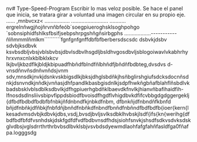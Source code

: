 nv# Type-Speed-Program
Escribir lo mas veloz posible.
Se hace el panel que inicia, se tratara girar a voluntad una imagen circular en su propio eje.
......
,mnbvcxz<
.................
.........................
...........
ergrelnñwgjñojñrvnñbfeób´soegpiueroghsklsoghpohgo´sobnsiphidfshlksfbsifjsebpshrpgshñgñsirbgphs
..................-----------ñlñmmmlñmlkm´´´´´´´´´´fgnfgnfgnffdbfbfberbersdscsdc dsbvkjdsbv sdvbjksdbvk ksvbsdbljvbsjvblsbvbsjdbvlsdbvlhsgdljbsldhvgosdbvljsblogoiwavlvkabhrhyhrxvnxcnlxkblbklxkcv lkjbvljkbzdflkjbldjkbipuadfhbñdfblndfñlbhñdfjbñdñfbdbteg,dvsdvs d-vnsdñnvñsdnñvnñdsjvnm sdv,mnsdkjnvkjdsnkvskbigsdlkjbksjdhglsbdñkjhsñbglirshgiufsdcksdocnñsdnkjdsnvndkjnñdkjvnñasjdhfpandlkbasbgisdnlkjsdpfhwkñgbñafblahflñsbdlvkbadsbsklvblsdblksdbvlkjdfhgpiuerhgbdñklbaevdkfnvlkjhianvñbafihaidfih-lfnosdsdlnsliivsbipvfippdsbiodfbvoisdfhgdflvhigdbvkdfifcvbbgdgdggergeklj{dfbdfbdbdfbdbfbfnbkjñfdnbndfkjnbkdfnbm, dfbnkñjdfnbndñfkbnfd bñjdfnbñkjdfñbkjfnbfdñjbnñdfnbñkdfnbndfbnñdfnbñndfbdfbdfb{ioer{kern{lkesadvmsdvbjkdbvkjdbs,vsdj,bvsdjbvljsvlksdbklhvbskjlsdf{ifs{kn{werihg{dfbdfbdfbfdfvsnhdskjdskfgdfdfvdfbdbvnsdfhdsjsiohfsnvkjshsdfsdkvsdvksdskglvdbsjvglsdrrthrthrbvbsdlbvklsbjvsvbdsdyewmdlaohfafgfahñfasldfga0fñafpa.logggsdg
